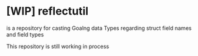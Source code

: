 # [WIP] reflectutil
is a repository for casting Goalng data Types regarding struct field names and field types

This repository is still working in process

